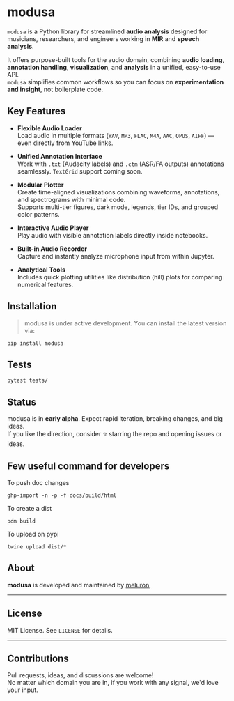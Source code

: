 # modusa

`modusa` is a Python library for streamlined **audio analysis** designed for musicians, researchers, and engineers working in **MIR** and **speech analysis**.

It offers purpose-built tools for the audio domain, combining **audio loading**, **annotation handling**, **visualization**, and **analysis** in a unified, easy-to-use API.  
`modusa` simplifies common workflows so you can focus on **experimentation and insight**, not boilerplate code.

## Key Features

- **Flexible Audio Loader**  
Load audio in multiple formats (`WAV`, `MP3`, `FLAC`, `M4A`, `AAC`, `OPUS`, `AIFF`) — even directly from YouTube links.

- **Unified Annotation Interface**  
Work with `.txt` (Audacity labels) and `.ctm` (ASR/FA outputs) annotations seamlessly. `TextGrid` support coming soon.

- **Modular Plotter**  
Create time-aligned visualizations combining waveforms, annotations, and spectrograms with minimal code.  
Supports multi-tier figures, dark mode, legends, tier IDs, and grouped color patterns.

- **Interactive Audio Player**  
Play audio with visible annotation labels directly inside notebooks.

- **Built-in Audio Recorder**  
Capture and instantly analyze microphone input from within Jupyter.

- **Analytical Tools**  
Includes quick plotting utilities like distribution (hill) plots for comparing numerical features.

## Installation

> modusa is under active development. You can install the latest version via:

```
pip install modusa
```

## Tests

```
pytest tests/
```

## Status

modusa is in **early alpha**. Expect rapid iteration, breaking changes, and big ideas.  
If you like the direction, consider ⭐ starring the repo and opening issues or ideas.


## Few useful command for developers

To push doc changes
```
ghp-import -n -p -f docs/build/html
```

To create a dist
```
pdm build
```

To upload on pypi
```
twine upload dist/*
```

## About

**modusa** is developed and maintained by [meluron](https://www.github.com/meluron),

---

## License

MIT License. See `LICENSE` for details.

---

## Contributions

Pull requests, ideas, and discussions are welcome!  
No matter which domain you are in, if you work with any signal, we'd love your input.
